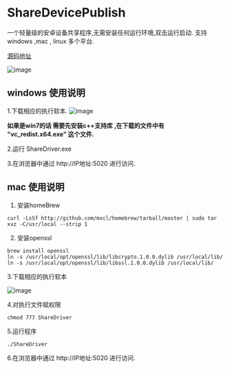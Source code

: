 # ShareDevicePublish
一个轻量级的安卓设备共享程序,无需安装任何运行环境,双击运行启动. 支持 windows ,mac , linux 多个平台.


[源码地址](https://github.com/sunshine4me/ShareDevice)


![image](https://raw.githubusercontent.com/sunshine4me/ShareDevicePublish/win10-x64/help.gif)

## windows 使用说明
1.下载相应的执行软本.
![image](https://raw.githubusercontent.com/sunshine4me/ShareDevicePublish/win10-x64/download.png)

**如果是win7的话 需要先安装c++支持库 ,在下载的文件中有 "vc_redist.x64.exe" 这个文件.**

2.运行 ShareDriver.exe

3.在浏览器中通过 http://IP地址:5020 进行访问.


## mac 使用说明
1. 安装homeBrew
```
curl -LsSf http://github.com/mxcl/homebrew/tarball/master | sudo tar xvz -C/usr/local --strip 1
```

2. 安装openssl

```
brew install openssl
ln -s /usr/local/opt/openssl/lib/libcrypto.1.0.0.dylib /usr/local/lib/
ln -s /usr/local/opt/openssl/lib/libssl.1.0.0.dylib /usr/local/lib/
```


3.下载相应的执行软本

![image](https://raw.githubusercontent.com/sunshine4me/ShareDevicePublish/win10-x64/download.png)


4.对执行文件赋权限
```
chmod 777 ShareDriver
```
5.运行程序
```
./ShareDriver
```
6.在浏览器中通过 http://IP地址:5020 进行访问.
